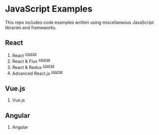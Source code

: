 # JavaScript Examples
This repo includes code examples written using miscellaneous JavaScript libraries and frameworks.

## React
  1. React <sup>[course](https://app.pluralsight.com/library/courses/react-js-getting-started)</sup>
  2. React & Flux <sup>[course](https://app.pluralsight.com/library/courses/react-flux-building-applications)</sup>
  3. React & Redux <sup>[course](https://app.pluralsight.com/library/courses/react-redux-react-router-es6)</sup>
  4. Advanced React.js <sup>[course](https://app.pluralsight.com/library/courses/reactjs-advanced)</sup>

## Vue.js
  1. Vue.js

## Angular
  1. Angular
